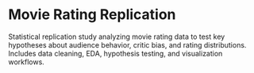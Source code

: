 # Movie Rating Replication
Statistical replication study analyzing movie rating data to test key hypotheses about audience behavior, critic bias, and rating distributions. Includes data cleaning, EDA, hypothesis testing, and visualization workflows.
